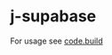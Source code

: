 # j-supabase

For usage see [code.build](https://code.build/p/GZ6ioN6YzcpDwNwGNnDpEn/supabase-subscriptions-just-got-easier)
